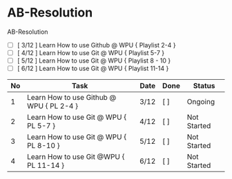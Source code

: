 # AB-Resolution
AB-Resolution
- [ ] [ 3/12 ] Learn How to use Github @ WPU { Playlist 2-4 }
- [ ] [ 4/12 ] Learn How to use Git @ WPU { Playlist 5-7 }
- [ ] [ 5/12 ] Learn How to use Git @ WPU { Playlist 8 - 10 } 
- [ ] [ 6/12 ] Learn How to use Git @ WPU { Playlist 11-14 }

| No | Task | Date | Done | Status | 
|----|------|------|------|--------|
| 1 | Learn How to use Github @ WPU { PL 2-4 } | 3/12 | [ ] | Ongoing | 
| 2 | Learn How to use Git @ WPU { PL 5-7 } | 4/12 | [ ] | Not Started |
| 3 | Learn How to use Git @ WPU { PL 8-10 } | 5/12 | [ ] | Not Started |
| 4 | Learn How to use Git @WPU { PL 11-14 } | 6/12 | [ ] | Not Started |
